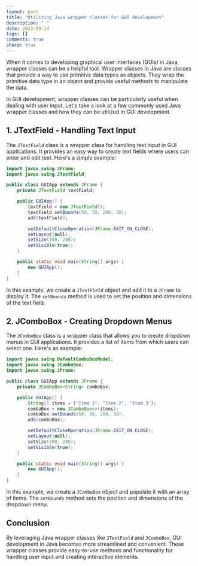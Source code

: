 ```yaml
---
layout: post
title: "Utilizing Java wrapper classes for GUI development"
description: " "
date: 2023-09-14
tags: []
comments: true
share: true
---
```


When it comes to developing graphical user interfaces (GUIs) in Java, wrapper classes can be a helpful tool. Wrapper classes in Java are classes that provide a way to use primitive data types as objects. They wrap the primitive data type in an object and provide useful methods to manipulate the data.

In GUI development, wrapper classes can be particularly useful when dealing with user input. Let's take a look at a few commonly used Java wrapper classes and how they can be utilized in GUI development.

## 1. **JTextField** - Handling Text Input

The `JTextField` class is a wrapper class for handling text input in GUI applications. It provides an easy way to create text fields where users can enter and edit text. Here's a simple example:

```java
import javax.swing.JFrame;
import javax.swing.JTextField;

public class GUIApp extends JFrame {
    private JTextField textField;

    public GUIApp() {
        textField = new JTextField();
        textField.setBounds(50, 50, 200, 30);
        add(textField);

        setDefaultCloseOperation(JFrame.EXIT_ON_CLOSE);
        setLayout(null);
        setSize(300, 200);
        setVisible(true);
    }

    public static void main(String[] args) {
        new GUIApp();
    }
}
```

In this example, we create a `JTextField` object and add it to a `JFrame` to display it. The `setBounds` method is used to set the position and dimensions of the text field.

## 2. **JComboBox** - Creating Dropdown Menus

The `JComboBox` class is a wrapper class that allows you to create dropdown menus in GUI applications. It provides a list of items from which users can select one. Here's an example:

```java
import javax.swing.DefaultComboBoxModel;
import javax.swing.JComboBox;
import javax.swing.JFrame;

public class GUIApp extends JFrame {
    private JComboBox<String> comboBox;

    public GUIApp() {
        String[] items = {"Item 1", "Item 2", "Item 3"};
        comboBox = new JComboBox<>(items);
        comboBox.setBounds(50, 50, 200, 30);
        add(comboBox);

        setDefaultCloseOperation(JFrame.EXIT_ON_CLOSE);
        setLayout(null);
        setSize(300, 200);
        setVisible(true);
    }

    public static void main(String[] args) {
        new GUIApp();
    }
}
```

In this example, we create a `JComboBox` object and populate it with an array of items. The `setBounds` method sets the position and dimensions of the dropdown menu.

## Conclusion

By leveraging Java wrapper classes like `JTextField` and `JComboBox`, GUI development in Java becomes more streamlined and convenient. These wrapper classes provide easy-to-use methods and functionality for handling user input and creating interactive elements.